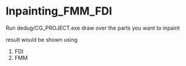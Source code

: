 # Inpainting_FMM_FDI
Run dedug/CG_PROJECT.exe
draw over the parts you want to inpaint

result would be shown using 
1) FDI
2) FMM
